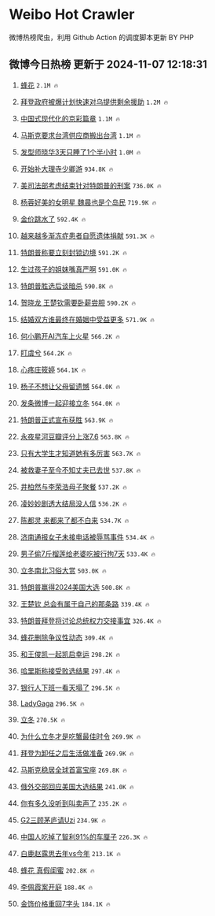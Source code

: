 # Weibo Hot Crawler 



微博热榜爬虫，利用 Github Action 的调度脚本更新 BY PHP 


## 微博今日热榜 更新于 2024-11-07 12:18:31 
1. [蜂花](https://s.weibo.com/weibo?q=%E8%9C%82%E8%8A%B1&t=31&band_rank=1&Refer=top) `2.1M 🔥` 

1. [拜登政府被爆计划快速对乌提供剩余援助](https://s.weibo.com/weibo?q=%23%E6%8B%9C%E7%99%BB%E6%94%BF%E5%BA%9C%E8%A2%AB%E7%88%86%E8%AE%A1%E5%88%92%E5%BF%AB%E9%80%9F%E5%AF%B9%E4%B9%8C%E6%8F%90%E4%BE%9B%E5%89%A9%E4%BD%99%E6%8F%B4%E5%8A%A9%23&t=31&band_rank=2&Refer=top) `1.2M 🔥` 

1. [中国式现代化的京彩篇章](https://s.weibo.com/weibo?q=%23%E4%B8%AD%E5%9B%BD%E5%BC%8F%E7%8E%B0%E4%BB%A3%E5%8C%96%E7%9A%84%E4%BA%AC%E5%BD%A9%E7%AF%87%E7%AB%A0%23&t=31&band_rank=3&Refer=top) `1.1M 🔥` 

1. [马斯克要求台湾供应商搬出台湾](https://s.weibo.com/weibo?q=%23%E9%A9%AC%E6%96%AF%E5%85%8B%E8%A6%81%E6%B1%82%E5%8F%B0%E6%B9%BE%E4%BE%9B%E5%BA%94%E5%95%86%E6%90%AC%E5%87%BA%E5%8F%B0%E6%B9%BE%23&t=31&band_rank=4&Refer=top) `1.1M 🔥` 

1. [发型师晓华3天只睡了1个半小时](https://s.weibo.com/weibo?q=%23%E5%8F%91%E5%9E%8B%E5%B8%88%E6%99%93%E5%8D%8E3%E5%A4%A9%E5%8F%AA%E7%9D%A1%E4%BA%861%E4%B8%AA%E5%8D%8A%E5%B0%8F%E6%97%B6%23&t=31&band_rank=5&Refer=top) `1.0M 🔥` 

1. [开始补大理寺少卿游](https://s.weibo.com/weibo?q=%E5%BC%80%E5%A7%8B%E8%A1%A5%E5%A4%A7%E7%90%86%E5%AF%BA%E5%B0%91%E5%8D%BF%E6%B8%B8&t=31&band_rank=6&Refer=top) `934.8K 🔥` 

1. [美司法部考虑结束针对特朗普的刑案](https://s.weibo.com/weibo?q=%23%E7%BE%8E%E5%8F%B8%E6%B3%95%E9%83%A8%E8%80%83%E8%99%91%E7%BB%93%E6%9D%9F%E9%92%88%E5%AF%B9%E7%89%B9%E6%9C%97%E6%99%AE%E7%9A%84%E5%88%91%E6%A1%88%23&t=31&band_rank=7&Refer=top) `736.0K 🔥` 

1. [杨蓉好美的女明星 魏晨也是个岛民](https://s.weibo.com/weibo?q=%E6%9D%A8%E8%93%89%E5%A5%BD%E7%BE%8E%E7%9A%84%E5%A5%B3%E6%98%8E%E6%98%9F%20%E9%AD%8F%E6%99%A8%E4%B9%9F%E6%98%AF%E4%B8%AA%E5%B2%9B%E6%B0%91&t=31&band_rank=8&Refer=top) `719.9K 🔥` 

1. [金价跳水了](https://s.weibo.com/weibo?q=%23%E9%87%91%E4%BB%B7%E8%B7%B3%E6%B0%B4%E4%BA%86%23&t=31&band_rank=9&Refer=top) `592.4K 🔥` 

1. [越来越多渐冻症患者自愿遗体捐献](https://s.weibo.com/weibo?q=%23%E8%B6%8A%E6%9D%A5%E8%B6%8A%E5%A4%9A%E6%B8%90%E5%86%BB%E7%97%87%E6%82%A3%E8%80%85%E8%87%AA%E6%84%BF%E9%81%97%E4%BD%93%E6%8D%90%E7%8C%AE%23&t=31&band_rank=10&Refer=top) `591.3K 🔥` 

1. [特朗普称要立刻封锁边境](https://s.weibo.com/weibo?q=%23%E7%89%B9%E6%9C%97%E6%99%AE%E7%A7%B0%E8%A6%81%E7%AB%8B%E5%88%BB%E5%B0%81%E9%94%81%E8%BE%B9%E5%A2%83%23&t=31&band_rank=11&Refer=top) `591.2K 🔥` 

1. [生过孩子的姐妹嘴真严啊](https://s.weibo.com/weibo?q=%E7%94%9F%E8%BF%87%E5%AD%A9%E5%AD%90%E7%9A%84%E5%A7%90%E5%A6%B9%E5%98%B4%E7%9C%9F%E4%B8%A5%E5%95%8A&t=31&band_rank=12&Refer=top) `591.0K 🔥` 

1. [特朗普胜选后谈暗杀](https://s.weibo.com/weibo?q=%23%E7%89%B9%E6%9C%97%E6%99%AE%E8%83%9C%E9%80%89%E5%90%8E%E8%B0%88%E6%9A%97%E6%9D%80%23&t=31&band_rank=13&Refer=top) `590.8K 🔥` 

1. [贺晓龙 王楚钦需要卧薪尝胆](https://s.weibo.com/weibo?q=%E8%B4%BA%E6%99%93%E9%BE%99%20%E7%8E%8B%E6%A5%9A%E9%92%A6%E9%9C%80%E8%A6%81%E5%8D%A7%E8%96%AA%E5%B0%9D%E8%83%86&t=31&band_rank=14&Refer=top) `590.2K 🔥` 

1. [结婚双方谁最终在婚姻中受益更多](https://s.weibo.com/weibo?q=%23%E7%BB%93%E5%A9%9A%E5%8F%8C%E6%96%B9%E8%B0%81%E6%9C%80%E7%BB%88%E5%9C%A8%E5%A9%9A%E5%A7%BB%E4%B8%AD%E5%8F%97%E7%9B%8A%E6%9B%B4%E5%A4%9A%23&t=31&band_rank=15&Refer=top) `571.9K 🔥` 

1. [何小鹏开AI汽车上火星](https://s.weibo.com/weibo?q=%23%E4%BD%95%E5%B0%8F%E9%B9%8F%E5%BC%80AI%E6%B1%BD%E8%BD%A6%E4%B8%8A%E7%81%AB%E6%98%9F%23&t=31&band_rank=16&Refer=top) `566.2K 🔥` 

1. [盯虞兮](https://s.weibo.com/weibo?q=%E7%9B%AF%E8%99%9E%E5%85%AE&t=31&band_rank=17&Refer=top) `564.2K 🔥` 

1. [心疼庄筱婷](https://s.weibo.com/weibo?q=%E5%BF%83%E7%96%BC%E5%BA%84%E7%AD%B1%E5%A9%B7&t=31&band_rank=18&Refer=top) `564.1K 🔥` 

1. [杨子不想让父母留遗憾](https://s.weibo.com/weibo?q=%E6%9D%A8%E5%AD%90%E4%B8%8D%E6%83%B3%E8%AE%A9%E7%88%B6%E6%AF%8D%E7%95%99%E9%81%97%E6%86%BE&t=31&band_rank=19&Refer=top) `564.0K 🔥` 

1. [发条微博一起迎接立冬](https://s.weibo.com/weibo?q=%23%E5%8F%91%E6%9D%A1%E5%BE%AE%E5%8D%9A%E4%B8%80%E8%B5%B7%E8%BF%8E%E6%8E%A5%E7%AB%8B%E5%86%AC%23&t=31&band_rank=20&Refer=top) `564.0K 🔥` 

1. [特朗普正式宣布获胜](https://s.weibo.com/weibo?q=%23%E7%89%B9%E6%9C%97%E6%99%AE%E6%AD%A3%E5%BC%8F%E5%AE%A3%E5%B8%83%E8%8E%B7%E8%83%9C%23&t=31&band_rank=21&Refer=top) `563.9K 🔥` 

1. [永夜星河豆瓣评分上涨7.6](https://s.weibo.com/weibo?q=%23%E6%B0%B8%E5%A4%9C%E6%98%9F%E6%B2%B3%E8%B1%86%E7%93%A3%E8%AF%84%E5%88%86%E4%B8%8A%E6%B6%A87.6%23&t=31&band_rank=22&Refer=top) `563.8K 🔥` 

1. [只有大学生才知道她有多厉害](https://s.weibo.com/weibo?q=%E5%8F%AA%E6%9C%89%E5%A4%A7%E5%AD%A6%E7%94%9F%E6%89%8D%E7%9F%A5%E9%81%93%E5%A5%B9%E6%9C%89%E5%A4%9A%E5%8E%89%E5%AE%B3&t=31&band_rank=23&Refer=top) `563.7K 🔥` 

1. [被救妻子至今不知丈夫已去世](https://s.weibo.com/weibo?q=%23%E8%A2%AB%E6%95%91%E5%A6%BB%E5%AD%90%E8%87%B3%E4%BB%8A%E4%B8%8D%E7%9F%A5%E4%B8%88%E5%A4%AB%E5%B7%B2%E5%8E%BB%E4%B8%96%23&t=31&band_rank=24&Refer=top) `537.8K 🔥` 

1. [井柏然与李荣浩母子聚餐](https://s.weibo.com/weibo?q=%23%E4%BA%95%E6%9F%8F%E7%84%B6%E4%B8%8E%E6%9D%8E%E8%8D%A3%E6%B5%A9%E6%AF%8D%E5%AD%90%E8%81%9A%E9%A4%90%23&t=31&band_rank=25&Refer=top) `537.2K 🔥` 

1. [凌妙妙剧透大结局没人信](https://s.weibo.com/weibo?q=%E5%87%8C%E5%A6%99%E5%A6%99%E5%89%A7%E9%80%8F%E5%A4%A7%E7%BB%93%E5%B1%80%E6%B2%A1%E4%BA%BA%E4%BF%A1&t=31&band_rank=26&Refer=top) `536.2K 🔥` 

1. [陈都灵 来都来了都不白来](https://s.weibo.com/weibo?q=%E9%99%88%E9%83%BD%E7%81%B5%20%E6%9D%A5%E9%83%BD%E6%9D%A5%E4%BA%86%E9%83%BD%E4%B8%8D%E7%99%BD%E6%9D%A5&t=31&band_rank=27&Refer=top) `534.7K 🔥` 

1. [济南通报女子未接电话被辱骂事件](https://s.weibo.com/weibo?q=%23%E6%B5%8E%E5%8D%97%E9%80%9A%E6%8A%A5%E5%A5%B3%E5%AD%90%E6%9C%AA%E6%8E%A5%E7%94%B5%E8%AF%9D%E8%A2%AB%E8%BE%B1%E9%AA%82%E4%BA%8B%E4%BB%B6%23&t=31&band_rank=28&Refer=top) `534.4K 🔥` 

1. [男子偷7斤榴莲给老婆吃被行拘7天](https://s.weibo.com/weibo?q=%23%E7%94%B7%E5%AD%90%E5%81%B77%E6%96%A4%E6%A6%B4%E8%8E%B2%E7%BB%99%E8%80%81%E5%A9%86%E5%90%83%E8%A2%AB%E8%A1%8C%E6%8B%987%E5%A4%A9%23&t=31&band_rank=29&Refer=top) `533.4K 🔥` 

1. [立冬南北习俗大赏](https://s.weibo.com/weibo?q=%23%E7%AB%8B%E5%86%AC%E5%8D%97%E5%8C%97%E4%B9%A0%E4%BF%97%E5%A4%A7%E8%B5%8F%23&t=31&band_rank=30&Refer=top) `503.0K 🔥` 

1. [特朗普赢得2024美国大选](https://s.weibo.com/weibo?q=%23%E7%89%B9%E6%9C%97%E6%99%AE%E8%B5%A2%E5%BE%972024%E7%BE%8E%E5%9B%BD%E5%A4%A7%E9%80%89%23&t=31&band_rank=31&Refer=top) `500.8K 🔥` 

1. [王楚钦 总会有属于自己的那条路](https://s.weibo.com/weibo?q=%E7%8E%8B%E6%A5%9A%E9%92%A6%20%E6%80%BB%E4%BC%9A%E6%9C%89%E5%B1%9E%E4%BA%8E%E8%87%AA%E5%B7%B1%E7%9A%84%E9%82%A3%E6%9D%A1%E8%B7%AF&t=31&band_rank=32&Refer=top) `339.4K 🔥` 

1. [特朗普拜登将讨论总统权力交接事宜](https://s.weibo.com/weibo?q=%23%E7%89%B9%E6%9C%97%E6%99%AE%E6%8B%9C%E7%99%BB%E5%B0%86%E8%AE%A8%E8%AE%BA%E6%80%BB%E7%BB%9F%E6%9D%83%E5%8A%9B%E4%BA%A4%E6%8E%A5%E4%BA%8B%E5%AE%9C%23&t=31&band_rank=33&Refer=top) `326.4K 🔥` 

1. [蜂花删除争议性动态](https://s.weibo.com/weibo?q=%23%E8%9C%82%E8%8A%B1%E5%88%A0%E9%99%A4%E4%BA%89%E8%AE%AE%E6%80%A7%E5%8A%A8%E6%80%81%23&t=31&band_rank=34&Refer=top) `309.4K 🔥` 

1. [和王俊凯一起凯启幸运](https://s.weibo.com/weibo?q=%23%E5%92%8C%E7%8E%8B%E4%BF%8A%E5%87%AF%E4%B8%80%E8%B5%B7%E5%87%AF%E5%90%AF%E5%B9%B8%E8%BF%90%23&t=31&band_rank=35&Refer=top) `298.2K 🔥` 

1. [哈里斯称接受败选结果](https://s.weibo.com/weibo?q=%23%E5%93%88%E9%87%8C%E6%96%AF%E7%A7%B0%E6%8E%A5%E5%8F%97%E8%B4%A5%E9%80%89%E7%BB%93%E6%9E%9C%23&t=31&band_rank=36&Refer=top) `297.4K 🔥` 

1. [银行人下班一看天塌了](https://s.weibo.com/weibo?q=%23%E9%93%B6%E8%A1%8C%E4%BA%BA%E4%B8%8B%E7%8F%AD%E4%B8%80%E7%9C%8B%E5%A4%A9%E5%A1%8C%E4%BA%86%23&t=31&band_rank=37&Refer=top) `296.5K 🔥` 

1. [LadyGaga](https://s.weibo.com/weibo?q=LadyGaga&t=31&band_rank=38&Refer=top) `296.5K 🔥` 

1. [立冬](https://s.weibo.com/weibo?q=%E7%AB%8B%E5%86%AC&t=31&band_rank=39&Refer=top) `270.5K 🔥` 

1. [为什么立冬才是吃蟹最佳时令](https://s.weibo.com/weibo?q=%23%E4%B8%BA%E4%BB%80%E4%B9%88%E7%AB%8B%E5%86%AC%E6%89%8D%E6%98%AF%E5%90%83%E8%9F%B9%E6%9C%80%E4%BD%B3%E6%97%B6%E4%BB%A4%23&t=31&band_rank=40&Refer=top) `269.9K 🔥` 

1. [拜登为卸任之后生活做准备](https://s.weibo.com/weibo?q=%23%E6%8B%9C%E7%99%BB%E4%B8%BA%E5%8D%B8%E4%BB%BB%E4%B9%8B%E5%90%8E%E7%94%9F%E6%B4%BB%E5%81%9A%E5%87%86%E5%A4%87%23&t=31&band_rank=41&Refer=top) `269.9K 🔥` 

1. [马斯克稳居全球首富宝座](https://s.weibo.com/weibo?q=%23%E9%A9%AC%E6%96%AF%E5%85%8B%E7%A8%B3%E5%B1%85%E5%85%A8%E7%90%83%E9%A6%96%E5%AF%8C%E5%AE%9D%E5%BA%A7%23&t=31&band_rank=42&Refer=top) `269.8K 🔥` 

1. [俄外交部回应美国大选结果](https://s.weibo.com/weibo?q=%23%E4%BF%84%E5%A4%96%E4%BA%A4%E9%83%A8%E5%9B%9E%E5%BA%94%E7%BE%8E%E5%9B%BD%E5%A4%A7%E9%80%89%E7%BB%93%E6%9E%9C%23&t=31&band_rank=43&Refer=top) `241.0K 🔥` 

1. [你有多久没听到叫卖声了](https://s.weibo.com/weibo?q=%E4%BD%A0%E6%9C%89%E5%A4%9A%E4%B9%85%E6%B2%A1%E5%90%AC%E5%88%B0%E5%8F%AB%E5%8D%96%E5%A3%B0%E4%BA%86&t=31&band_rank=44&Refer=top) `235.2K 🔥` 

1. [G2三顾茅庐请Uzi](https://s.weibo.com/weibo?q=%23G2%E4%B8%89%E9%A1%BE%E8%8C%85%E5%BA%90%E8%AF%B7Uzi%23&t=31&band_rank=45&Refer=top) `234.9K 🔥` 

1. [中国人吃掉了智利91%的车厘子](https://s.weibo.com/weibo?q=%23%E4%B8%AD%E5%9B%BD%E4%BA%BA%E5%90%83%E6%8E%89%E4%BA%86%E6%99%BA%E5%88%A991%25%E7%9A%84%E8%BD%A6%E5%8E%98%E5%AD%90%23&t=31&band_rank=46&Refer=top) `226.3K 🔥` 

1. [白鹿赵露思去年vs今年](https://s.weibo.com/weibo?q=%23%E7%99%BD%E9%B9%BF%E8%B5%B5%E9%9C%B2%E6%80%9D%E5%8E%BB%E5%B9%B4vs%E4%BB%8A%E5%B9%B4%23&t=31&band_rank=47&Refer=top) `213.1K 🔥` 

1. [蜂花 真假闺蜜](https://s.weibo.com/weibo?q=%E8%9C%82%E8%8A%B1%20%E7%9C%9F%E5%81%87%E9%97%BA%E8%9C%9C&t=31&band_rank=48&Refer=top) `202.8K 🔥` 

1. [李佩霞案开庭](https://s.weibo.com/weibo?q=%23%E6%9D%8E%E4%BD%A9%E9%9C%9E%E6%A1%88%E5%BC%80%E5%BA%AD%23&t=31&band_rank=49&Refer=top) `188.4K 🔥` 

1. [金饰价格重回7字头](https://s.weibo.com/weibo?q=%23%E9%87%91%E9%A5%B0%E4%BB%B7%E6%A0%BC%E9%87%8D%E5%9B%9E7%E5%AD%97%E5%A4%B4%23&t=31&band_rank=50&Refer=top) `184.1K 🔥` 

